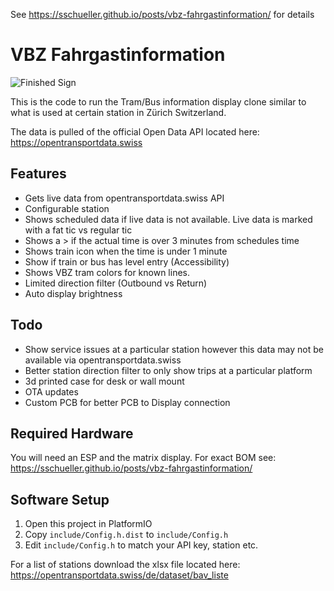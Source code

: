 See https://sschueller.github.io/posts/vbz-fahrgastinformation/ for details


# VBZ Fahrgastinformation

![Finished Sign](https://sschueller.github.io/posts/vbz-fahrgastinformation/P_20221106_172806.jpg)

This is the code to run the Tram/Bus information display clone similar to what is used at certain station in Zürich Switzerland.

The data is pulled of the official Open Data API located here: https://opentransportdata.swiss

## Features

 - Gets live data from opentransportdata.swiss API
 - Configurable station
 - Shows scheduled data if live data is not available. Live data is marked with a fat tic vs regular tic
 - Shows a > if the actual time is over 3 minutes from schedules time
 - Shows train icon when the time is under 1 minute
 - Show if train or bus has level entry (Accessibility)
 - Shows VBZ tram colors for known lines. 
 - Limited direction filter (Outbound vs Return)
 - Auto display brightness

## Todo

- Show service issues at a particular station however this data may not be available via opentransportdata.swiss
- Better station direction filter to only show trips at a particular platform
- 3d printed case for desk or wall mount
- OTA updates
- Custom PCB for better PCB to Display connection

## Required Hardware

You will need an ESP and the matrix display. For exact BOM see: https://sschueller.github.io/posts/vbz-fahrgastinformation/

## Software Setup

1. Open this project in PlatformIO
2. Copy ```include/Config.h.dist``` to ```include/Config.h```
3. Edit ```include/Config.h``` to match your API key, station etc.

For a list of stations download the xlsx file located here: https://opentransportdata.swiss/de/dataset/bav_liste


